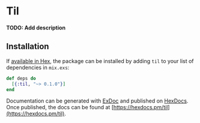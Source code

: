 # Til

**TODO: Add description**

## Installation

If [available in Hex](https://hex.pm/docs/publish), the package can be installed
by adding `til` to your list of dependencies in `mix.exs`:

```elixir
def deps do
  [{:til, "~> 0.1.0"}]
end
```

Documentation can be generated with [ExDoc](https://github.com/elixir-lang/ex_doc)
and published on [HexDocs](https://hexdocs.pm). Once published, the docs can
be found at [https://hexdocs.pm/til](https://hexdocs.pm/til).

